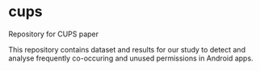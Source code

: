# cups
Repository for CUPS paper

This repository contains dataset and results for our study to detect and analyse frequently co-occuring and unused permissions in Android apps.    
